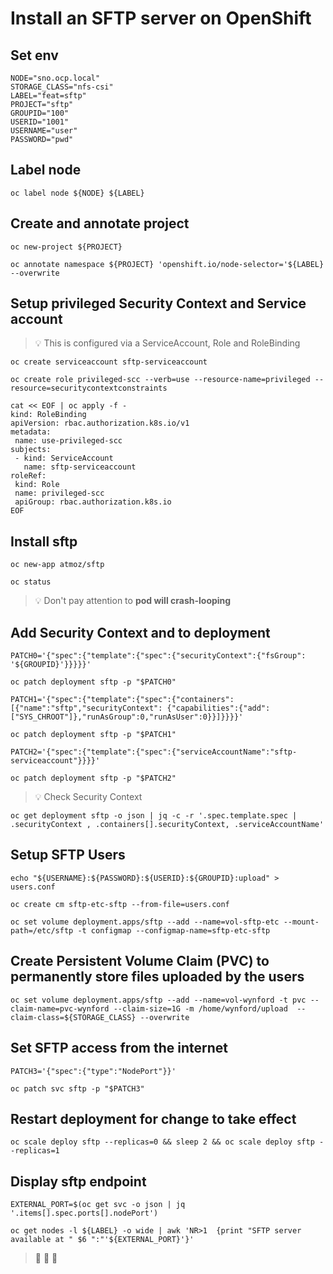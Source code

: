 # Install an SFTP server on OpenShift

## Set env

```
NODE="sno.ocp.local"
STORAGE_CLASS="nfs-csi"
LABEL="feat=sftp"
PROJECT="sftp"
GROUPID="100"
USERID="1001"
USERNAME="user"
PASSWORD="pwd"
```

## Label node

```
oc label node ${NODE} ${LABEL}
```

## Create and annotate project

```
oc new-project ${PROJECT}

oc annotate namespace ${PROJECT} 'openshift.io/node-selector='${LABEL} --overwrite
```

## Setup privileged Security Context and Service account

> :bulb: This is configured via a ServiceAccount, Role and RoleBinding

```
oc create serviceaccount sftp-serviceaccount

oc create role privileged-scc --verb=use --resource-name=privileged --resource=securitycontextconstraints

cat << EOF | oc apply -f -
kind: RoleBinding
apiVersion: rbac.authorization.k8s.io/v1
metadata:
 name: use-privileged-scc
subjects:
 - kind: ServiceAccount
   name: sftp-serviceaccount
roleRef:
 kind: Role
 name: privileged-scc
 apiGroup: rbac.authorization.k8s.io
EOF
```

## Install sftp 

```
oc new-app atmoz/sftp

oc status
```

> :bulb: Don't pay attention to **pod will crash-looping**

## Add Security Context and to deployment

```
PATCH0='{"spec":{"template":{"spec":{"securityContext":{"fsGroup": '${GROUPID}'}}}}}'

oc patch deployment sftp -p "$PATCH0"

PATCH1='{"spec":{"template":{"spec":{"containers":[{"name":"sftp","securityContext": {"capabilities":{"add":["SYS_CHROOT"]},"runAsGroup":0,"runAsUser":0}}]}}}}'

oc patch deployment sftp -p "$PATCH1"

PATCH2='{"spec":{"template":{"spec":{"serviceAccountName":"sftp-serviceaccount"}}}}'

oc patch deployment sftp -p "$PATCH2"
```

> :bulb: Check Security Context

```
oc get deployment sftp -o json | jq -c -r '.spec.template.spec | .securityContext , .containers[].securityContext, .serviceAccountName'
```

## Setup SFTP Users

```
echo "${USERNAME}:${PASSWORD}:${USERID}:${GROUPID}:upload" > users.conf

oc create cm sftp-etc-sftp --from-file=users.conf

oc set volume deployment.apps/sftp --add --name=vol-sftp-etc --mount-path=/etc/sftp -t configmap --configmap-name=sftp-etc-sftp
```

## Create Persistent Volume Claim (PVC) to permanently store files uploaded by the users

```
oc set volume deployment.apps/sftp --add --name=vol-wynford -t pvc --claim-name=pvc-wynford --claim-size=1G -m /home/wynford/upload  --claim-class=${STORAGE_CLASS} --overwrite
```

## Set SFTP access from the internet

```
PATCH3='{"spec":{"type":"NodePort"}}'

oc patch svc sftp -p "$PATCH3"
```

## Restart deployment for change to take effect

```
oc scale deploy sftp --replicas=0 && sleep 2 && oc scale deploy sftp --replicas=1
```

## Display sftp endpoint

```
EXTERNAL_PORT=$(oc get svc -o json | jq '.items[].spec.ports[].nodePort')

oc get nodes -l ${LABEL} -o wide | awk 'NR>1  {print "SFTP server available at " $6 ":"'${EXTERNAL_PORT}'}'
```

> :checkered_flag: :checkered_flag: :checkered_flag: 
